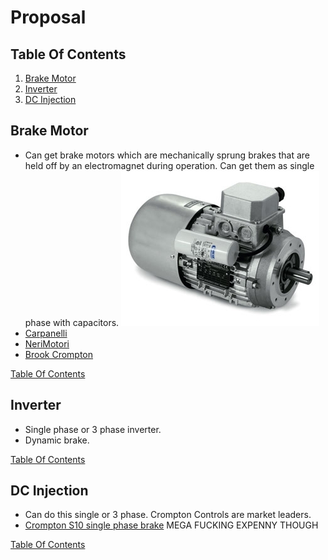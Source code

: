 # Proposal

## Table Of Contents
1. [Brake Motor](#brake-motor)
2. [Inverter](#inverter)
3. [DC Injection](#dc-injection)



## Brake Motor
- Can get brake motors which are mechanically sprung brakes that are held off by an electromagnet during operation. Can get them as single phase with capacitors.
![alt text](images/brake-motor-with-cap.jpg)
- [Carpanelli](https://www.carpanelli.net/eng/catalogo/scheda-mma90la2-378)
- [NeriMotori](https://www.nerimotori.com/en/prodotti/series-of-motors/single-phase-self-braking-motors/single-phase-self-braking-am)
- [Brook Crompton](https://www.brookcrompton.com/ukanditaly/?page_id=881)

[Table Of Contents](#table-of-contents)

## Inverter
- Single phase or 3 phase inverter.
- Dynamic brake.
  
[Table Of Contents](#table-of-contents)

## DC Injection
- Can do this single or 3 phase. Crompton Controls are market leaders.
- [Crompton S10 single phase brake](https://cromptoncontrols.co.uk/online-store/#!/products/s10-brake-1-0x2e-5kw-10-12a-230v-direct-on-line-0x3a--dpm1cls---crompton-controls) MEGA FUCKING EXPENNY THOUGH

[Table Of Contents](#table-of-contents)